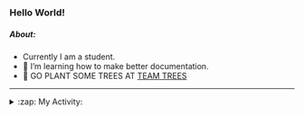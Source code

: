 ### Hello World!

##### About:
- Currently I am a student.
- 🌱 I’m learning how to make better documentation.
- 🌱 GO PLANT SOME TREES AT [TEAM TREES](https://teamtrees.org/)

---
<details>
  <summary>:zap: My Activity:</summary>
  
<!--START_SECTION:waka-->
![Code Time](http://img.shields.io/badge/Code%20Time-1%2C135%20hrs%2037%20mins-blue)

**I'm a Night 🦉** 

```text
🌞 Morning                1358 commits        ██░░░░░░░░░░░░░░░░░░░░░░░   09.06 % 
🌆 Daytime                5336 commits        █████████░░░░░░░░░░░░░░░░   35.62 % 
🌃 Evening                4330 commits        ███████░░░░░░░░░░░░░░░░░░   28.90 % 
🌙 Night                  3958 commits        ███████░░░░░░░░░░░░░░░░░░   26.42 % 
```
📅 **I'm Most Productive on Wednesday** 

```text
Monday                   2264 commits        ████░░░░░░░░░░░░░░░░░░░░░   15.11 % 
Tuesday                  1935 commits        ███░░░░░░░░░░░░░░░░░░░░░░   12.92 % 
Wednesday                3468 commits        ██████░░░░░░░░░░░░░░░░░░░   23.15 % 
Thursday                 1856 commits        ███░░░░░░░░░░░░░░░░░░░░░░   12.39 % 
Friday                   1452 commits        ██░░░░░░░░░░░░░░░░░░░░░░░   09.69 % 
Saturday                 1337 commits        ██░░░░░░░░░░░░░░░░░░░░░░░   08.92 % 
Sunday                   2670 commits        ████░░░░░░░░░░░░░░░░░░░░░   17.82 % 
```


📊 **This Week I Spent My Time On** 

```text
🔥 Editors: 
VS Code                  2 hrs 41 mins       █████████████████████████   100.00 % 

🐱‍💻 Projects: 
praise                   1 hr 21 mins        █████████████░░░░░░░░░░░░   50.59 % 
gfg-frontend             1 hr 19 mins        ████████████░░░░░░░░░░░░░   49.41 % 
```


 Last Updated on 16/06/2023 09:08:42 UTC
<!--END_SECTION:waka-->
</details>

